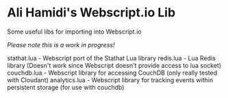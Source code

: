 Ali Hamidi's Webscript.io Lib
=============

Some useful libs for importing into Webscript.io

_Please note this is a work in progress!_

stathat.lua - Webscript port of the Stathat Lua library
redis.lua - Lua Redis library (Doesn't work since Webscript doesn't provide access to lua socket)
couchdb.lua - Webscript library for accessing CouchDB (only really tested with Cloudant)
analytics.lua - Webscript library for tracking events within persistent storage (for use with couchdb)